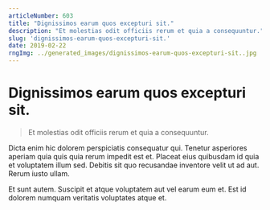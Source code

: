 ```yaml
---
articleNumber: 603
title: "Dignissimos earum quos excepturi sit."
description: "Et molestias odit officiis rerum et quia a consequuntur."
slug: 'dignissimos-earum-quos-excepturi-sit.'
date: 2019-02-22
rngImg: ../generated_images/dignissimos-earum-quos-excepturi-sit..jpg
---
```


# Dignissimos earum quos excepturi sit.

> Et molestias odit officiis rerum et quia a consequuntur.

Dicta enim hic dolorem perspiciatis consequatur qui. Tenetur asperiores aperiam quia quis quia rerum impedit est et. Placeat eius quibusdam id quia et voluptatem illum sed. Debitis sit quo recusandae inventore velit ut ad aut. Rerum iusto ullam.
 Et sunt autem. Suscipit et atque voluptatem aut vel earum eum et. Est id dolorem numquam veritatis voluptates atque et.
